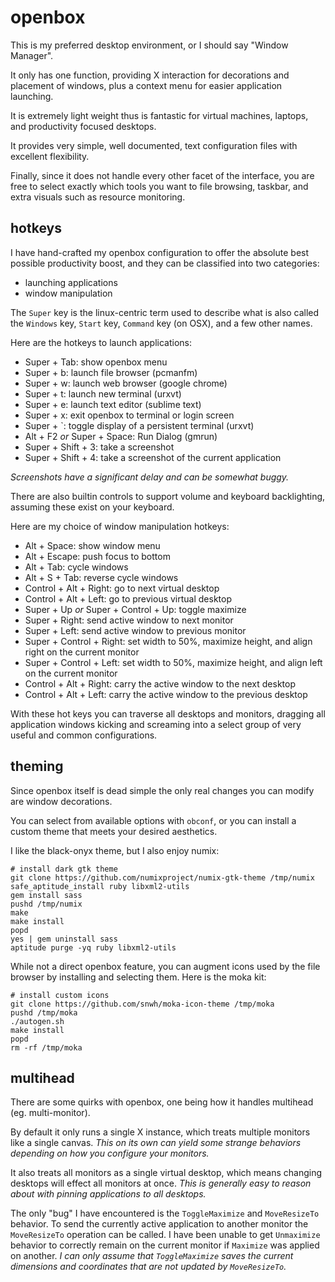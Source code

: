 
# openbox

This is my preferred desktop environment, or I should say "Window Manager".

It only has one function, providing X interaction for decorations and placement of windows, plus a context menu for easier application launching.

It is extremely light weight thus is fantastic for virtual machines, laptops, and productivity focused desktops.

It provides very simple, well documented, text configuration files with excellent flexibility.

Finally, since it does not handle every other facet of the interface, you are free to select exactly which tools you want to file browsing, taskbar, and extra visuals such as resource monitoring.


## hotkeys

I have hand-crafted my openbox configuration to offer the absolute best possible productivity boost, and they can be classified into two categories:

- launching applications
- window manipulation

The `Super` key is the linux-centric term used to describe what is also called the `Windows` key, `Start` key, `Command` key (on OSX), and a few other names.

Here are the hotkeys to launch applications:

- Super + Tab: show openbox menu
- Super + b: launch file browser (pcmanfm)
- Super + w: launch web browser (google chrome)
- Super + t: launch new terminal (urxvt)
- Super + e: launch text editor (sublime text)
- Super + x: exit openbox to terminal or login screen
- Super + `: toggle display of a persistent terminal (urxvt)
- Alt + F2 _or_ Super + Space: Run Dialog (gmrun)
- Super + Shift + 3: take a screenshot
- Super + Shift + 4: take a screenshot of the current application

_Screenshots have a significant delay and can be somewhat buggy._

There are also builtin controls to support volume and keyboard backlighting, assuming these exist on your keyboard.


Here are my choice of window manipulation hotkeys:

- Alt + Space: show window menu
- Alt + Escape: push focus to bottom
- Alt + Tab: cycle windows
- Alt + S + Tab: reverse cycle windows
- Control + Alt + Right: go to next virtual desktop
- Control + Alt + Left: go to previous virtual desktop
- Super + Up _or_ Super + Control + Up: toggle maximize
- Super + Right: send active window to next monitor
- Super + Left: send active window to previous monitor
- Super + Control + Right: set width to 50%, maximize height, and align right on the current monitor
- Super + Control + Left: set width to 50%, maximize height, and align left on the current monitor
- Control + Alt + Right: carry the active window to the next desktop
- Control + Alt + Left: carry the active window to the previous desktop

With these hot keys you can traverse all desktops and monitors, dragging all application windows kicking and screaming into a select group of very useful and common configurations.


## theming

Since openbox itself is dead simple the only real changes you can modify are window decorations.

You can select from available options with `obconf`, or you can install a custom theme that meets your desired aesthetics.

I like the black-onyx theme, but I also enjoy numix:

	# install dark gtk theme
	git clone https://github.com/numixproject/numix-gtk-theme /tmp/numix
	safe_aptitude_install ruby libxml2-utils
	gem install sass
	pushd /tmp/numix
	make
	make install
	popd
	yes | gem uninstall sass
	aptitude purge -yq ruby libxml2-utils

While not a direct openbox feature, you can augment icons used by the file browser by installing and selecting them.  Here is the moka kit:

	# install custom icons
	git clone https://github.com/snwh/moka-icon-theme /tmp/moka
	pushd /tmp/moka
	./autogen.sh
	make install
	popd
	rm -rf /tmp/moka


## multihead

There are some quirks with openbox, one being how it handles multihead (eg. multi-monitor).

By default it only runs a single X instance, which treats multiple monitors like a single canvas.  _This on its own can yield some strange behaviors depending on how you configure your monitors._

It also treats all monitors as a single virtual desktop, which means changing desktops will effect all monitors at once.  _This is generally easy to reason about with pinning applications to all desktops._

The only "bug" I have encountered is the `ToggleMaximize` and `MoveResizeTo` behavior.  To send the currently active application to another monitor the `MoveResizeTo` operation can be called.  I have been unable to get `Unmaximize` behavior to correctly remain on the current monitor if `Maximize` was applied on another.  _I can only assume that `ToggleMaximize` saves the current dimensions and coordinates that are not updated by `MoveResizeTo`._

